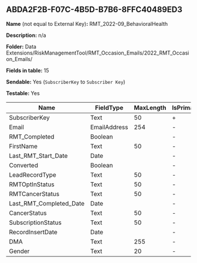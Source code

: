 ## ABDA2F2B-F07C-4B5D-B7B6-8FFC40489ED3

**Name** (not equal to External Key)**:** RMT_2022-09_BehavioralHealth

**Description:** n/a

**Folder:** Data Extensions/RiskManagementTool/RMT_Occasion_Emails/2022_RMT_Occasion_Emails/

**Fields in table:** 15

**Sendable:** Yes (`SubscriberKey` to `Subscriber Key`)

**Testable:** Yes

| Name | FieldType | MaxLength | IsPrimaryKey | IsNullable | DefaultValue |
| --- | --- | --- | --- | --- | --- |
| SubscriberKey | Text | 50 | + | - |  |
| Email | EmailAddress | 254 | - | + |  |
| RMT_Completed | Boolean |  | - | + |  |
| FirstName | Text | 50 | - | + | Friend |
| Last_RMT_Start_Date | Date |  | - | + |  |
| Converted | Boolean |  | - | + |  |
| LeadRecordType | Text | 50 | - | + |  |
| RMTOptInStatus | Text | 50 | - | + |  |
| RMTCancerStatus | Text | 50 | - | + |  |
| Last_RMT_Completed_Date | Date |  | - | + |  |
| CancerStatus | Text | 50 | - | + |  |
| SubscriptionStatus | Text | 50 | - | + |  |
| RecordInsertDate | Date |  | - | + | GetDate() |
| DMA | Text | 255 | - | + |  |
| Gender | Text | 20 | - | + |  |
